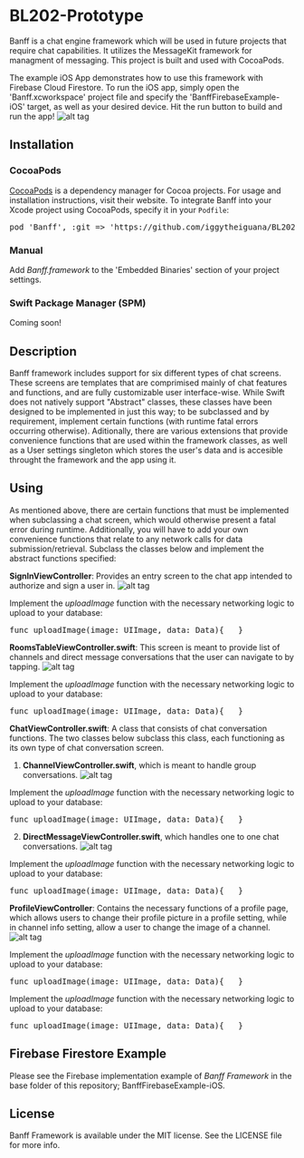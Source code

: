 # BL202-Prototype
Banff is a chat engine framework which will be used in future projects that require chat capabilities. It utilizes the MessageKit framework for managment of messaging. This project is built and used with CocoaPods. 

The example iOS App demonstrates how to use this framework with Firebase Cloud Firestore. To run the iOS app, simply open the 'Banff.xcworkspace' project file and specify the 'BanffFirebaseExample-iOS' target, as well as your desired device. Hit the run button to build and run the app!
![alt tag](https://raw.github.com/maximbilan/SwiftHUEColorPicker/master/img/img4.png) 

## Installation

### CocoaPods
[CocoaPods](https://cocoapods.org) is a dependency manager for Cocoa projects. For usage and installation instructions, visit their website. To integrate Banff into your Xcode project using CocoaPods, specify it in your `Podfile`:

<pre>
pod 'Banff', :git => 'https://github.com/iggytheiguana/BL202-Prototype', :tag => '0.1.0'
</pre>

### Manual
Add <i>Banff.framework</i> to the 'Embedded Binaries' section of your project settings.

### Swift Package Manager (SPM)
Coming soon!

## Description
Banff framework includes support for six different types of chat screens. These screens are templates that are comprimised mainly of chat features and functions, and are fully customizable user interface-wise. While Swift does not natively support "Abstract" classes, these classes have been designed to be implemented in just this way; to be subclassed and by requirement, implement certain functions (with runtime fatal errors occurring otherwise). Aditionally, there are various extensions that provide convenience functions that are used within the framework classes, as well as a User settings singleton which stores the user's data and is accesible throught the framework and the app using it.

## Using
As mentioned above, there are certain functions that must be implemented when subclassing a chat screen, which would otherwise present a fatal error during runtime. Additionally, you will have to add your own convenience functions that relate to any network calls for data submission/retrieval. Subclass the classes below and implement the abstract functions specified:

<b>SignInViewController</b>:
Provides an entry screen to the chat app intended to authorize and sign a user in.
![alt tag](https://raw.github.com/maximbilan/SwiftHUEColorPicker/master/img/img4.png)

Implement the <i>uploadImage</i> function with the necessary networking logic to upload to your database:
<pre>
func uploadImage(image: UIImage, data: Data){   }
</pre>

<b>RoomsTableViewController.swift</b>: 
This screen is meant to provide list of channels and direct message conversations that the user can navigate to by tapping.
![alt tag](https://raw.github.com/maximbilan/SwiftHUEColorPicker/master/img/img4.png)

Implement the <i>uploadImage</i> function with the necessary networking logic to upload to your database:
<pre>
func uploadImage(image: UIImage, data: Data){   }
</pre>

<b>ChatViewController.swift</b>:
A class that consists of chat conversation functions. The two classes below subclass this class, each functioning as its own type of chat conversation screen.
1) <b>ChannelViewController.swift</b>, which is meant to handle group conversations. 
![alt tag](https://raw.github.com/maximbilan/SwiftHUEColorPicker/master/img/img4.png) 

Implement the <i>uploadImage</i> function with the necessary networking logic to upload to your database:
<pre>
func uploadImage(image: UIImage, data: Data){   }
</pre>

2) <b>DirectMessageViewController.swift</b>, which handles one to one chat conversations.
![alt tag](https://raw.github.com/maximbilan/SwiftHUEColorPicker/master/img/img4.png)

Implement the <i>uploadImage</i> function with the necessary networking logic to upload to your database:
<pre>
func uploadImage(image: UIImage, data: Data){   }
</pre>

<b>ProfileViewController</b>:
Contains the necessary functions of a profile page, which allows users to change their profile picture in a profile setting, while in channel info setting, allow a user to change the image of a channel.
![alt tag](https://raw.github.com/maximbilan/SwiftHUEColorPicker/master/img/img4.png)

Implement the <i>uploadImage</i> function with the necessary networking logic to upload to your database:
<pre>
func uploadImage(image: UIImage, data: Data){   }
</pre>

Implement the <i>uploadImage</i> function with the necessary networking logic to upload to your database:
<pre>
func uploadImage(image: UIImage, data: Data){   }
</pre>

## Firebase Firestore Example

Please see the Firebase implementation example of <i>Banff Framework</i> in the base folder of this repository; BanffFirebaseExample-iOS.

## License

Banff Framework is available under the MIT license. See the LICENSE file for more info.
